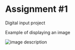 # Assignment #1

Digital input project

Example of displaying an image

![image description](Week3/01.JPG)
